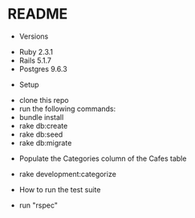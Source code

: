 # README

* Versions
- Ruby 2.3.1
- Rails 5.1.7
- Postgres 9.6.3

* Setup
- clone this repo
- run the following commands:
- bundle install
- rake db:create
- rake db:seed
- rake db:migrate

* Populate the Categories column of the Cafes table
- rake development:categorize

* How to run the test suite
- run "rspec"
